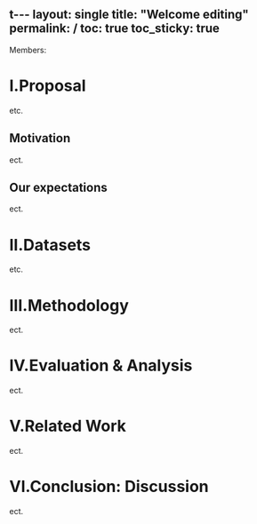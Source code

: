 t---
layout: single
title: "Welcome editing"
permalink: /
toc: true
toc_sticky: true
---
Members:



# I.Proposal
etc.
## Motivation
ect.
## Our expectations
ect.
# II.Datasets
etc.
# III.Methodology
ect.
# IV.Evaluation & Analysis
ect.
# V.Related Work 
ect.
# VI.Conclusion: Discussion
ect.
